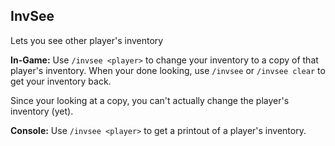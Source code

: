 InvSee
------

Lets you see other player's inventory

**In-Game:**
Use `/invsee <player>` to change your inventory to a copy of that player's inventory.
When your done looking, use `/invsee` or `/invsee clear` to get your inventory back.

Since your looking at a copy, you can't actually change the player's inventory (yet).

**Console:**
Use `/invsee <player>` to get a printout of a player's inventory.
